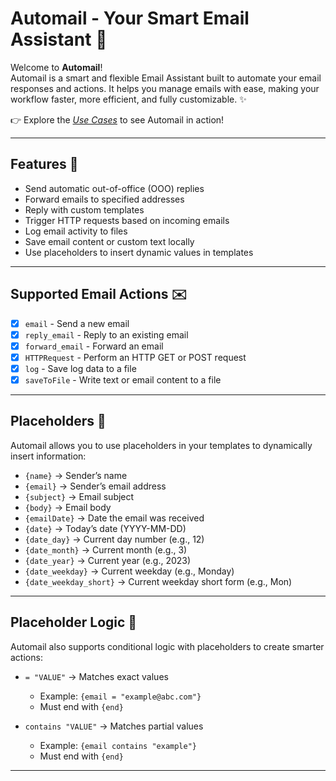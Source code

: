# Automail - Your Smart Email Assistant 💌

Welcome to **Automail**!  
Automail is a smart and flexible Email Assistant built to automate your email responses and actions. It helps you manage emails with ease, making your workflow faster, more efficient, and fully customizable. ✨  

👉 Explore the *[Use Cases](./examples/usecases.md)* to see Automail in action!  

---

## Features 🌟
- Send automatic out-of-office (OOO) replies  
- Forward emails to specified addresses  
- Reply with custom templates  
- Trigger HTTP requests based on incoming emails  
- Log email activity to files  
- Save email content or custom text locally  
- Use placeholders to insert dynamic values in templates  

---

## Supported Email Actions ✉️
- [x] `email` - Send a new email  
- [x] `reply_email` - Reply to an existing email  
- [x] `forward_email` - Forward an email  
- [x] `HTTPRequest` - Perform an HTTP GET or POST request  
- [x] `log` - Save log data to a file  
- [x] `saveToFile` - Write text or email content to a file  

---

## Placeholders 📝
Automail allows you to use placeholders in your templates to dynamically insert information:  

- `{name}` → Sender’s name  
- `{email}` → Sender’s email address  
- `{subject}` → Email subject  
- `{body}` → Email body  
- `{emailDate}` → Date the email was received  
- `{date}` → Today’s date (YYYY-MM-DD)  
- `{date_day}` → Current day number (e.g., 12)  
- `{date_month}` → Current month (e.g., 3)  
- `{date_year}` → Current year (e.g., 2023)  
- `{date_weekday}` → Current weekday (e.g., Monday)  
- `{date_weekday_short}` → Current weekday short form (e.g., Mon)  

---

## Placeholder Logic 🧠
Automail also supports conditional logic with placeholders to create smarter actions:  

- `= "VALUE"` → Matches exact values  
  - Example: `{email = "example@abc.com"}`  
  - Must end with `{end}`  

- `contains "VALUE"` → Matches partial values  
  - Example: `{email contains "example"}`  
  - Must end with `{end}`  

---
